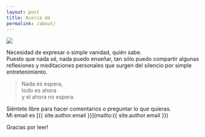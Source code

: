 ```yaml
---
layout: post
title: Acerca de
permalink: /about/
---
```


<img src="{{site.baseurl}}/images/acerca-de.jpg" class="round">

Necesidad de expresar o simple vanidad, quién sabe.  
Puesto que nada sé, nada puedo enseñar, tan sólo puedo compartir algunas reflexiones y meditaciones personales que surgen del silencio por simple entretenimiento.

<blockquote>
<p>Nada es espera,<br>
todo es ahora<br>
y el ahora no espera.</p>
</blockquote>

Siéntete libre para hacer comentarios o preguntar lo que quieras.  
Mi email es [{{ site.author.email }}](mailto:{{ site.author.email }})

Gracias por leer!

